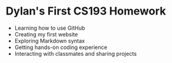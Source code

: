 # Dylan's First CS193 Homework

- Learning how to use GitHub
- Creating my first website
- Exploring Markdown syntax
- Getting hands-on coding experience
- Interacting with classmates and sharing projects
